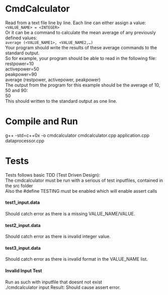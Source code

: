# CmdCalculator
Read from a text file line by line. Each line can either assign a value:<br>
```<VALUE_NAME> = <INTEGER>```<br>
Or it can be a command to calculate the mean average of any previously defined values:<br>
```average (<VALUE_NAME1>, <VALUE_NAME2,…)```<br>
Your program should write the results of these average commands to the standard output.<br>
So for example, your program should be able to read in the following file:<br>
restpower=10<br>
activepower=50<br>
peakpower=90<br>
average (restpower, activepower, peakpower)<br>
The output from the program for this example should be the average of 10, 50 and 90:<br>
50<br>
This should written to the standard output as one line.<br>

# Compile and Run
g++ -std=c++0x -o cmdcalculator cmdcalculator.cpp application.cpp dataprocessor.cpp <br>

# Tests
Tests follows basic TDD (Test Driven Design):<br>
The cmdcalculator must be run with a serious of test inputfiles, contained in the src folder<br>
Also the #define TESTING must be enabled which will enable assert calls<br>

#### test1_input.data
Should catch error as there is a missing VALUE_NAME/VALUE.
#### test2_input.data
Should catch error as there is invalid integer value.
#### test3_input.data
Should catch error as there is invalid format in the VALUE_NAME list.

#### Invalid Input Test
Run as such with inputfile that doesnt not exist<br>
./cmdcalculator input
Result: Should cause assert error.



